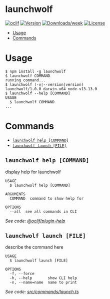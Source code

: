 launchwolf
==========



[![oclif](https://img.shields.io/badge/cli-oclif-brightgreen.svg)](https://oclif.io)
[![Version](https://img.shields.io/npm/v/launchwolf.svg)](https://npmjs.org/package/launchwolf)
[![Downloads/week](https://img.shields.io/npm/dw/launchwolf.svg)](https://npmjs.org/package/launchwolf)
[![License](https://img.shields.io/npm/l/launchwolf.svg)](https://github.com/avf/launchwolf-cli/blob/master/package.json)

<!-- toc -->
* [Usage](#usage)
* [Commands](#commands)
<!-- tocstop -->
# Usage
<!-- usage -->
```sh-session
$ npm install -g launchwolf
$ launchwolf COMMAND
running command...
$ launchwolf (-v|--version|version)
launchwolf/1.0.0 darwin-x64 node-v13.13.0
$ launchwolf --help [COMMAND]
USAGE
  $ launchwolf COMMAND
...
```
<!-- usagestop -->
# Commands
<!-- commands -->
* [`launchwolf help [COMMAND]`](#launchwolf-help-command)
* [`launchwolf launch [FILE]`](#launchwolf-launch-file)

## `launchwolf help [COMMAND]`

display help for launchwolf

```
USAGE
  $ launchwolf help [COMMAND]

ARGUMENTS
  COMMAND  command to show help for

OPTIONS
  --all  see all commands in CLI
```

_See code: [@oclif/plugin-help](https://github.com/oclif/plugin-help/blob/v2.2.3/src/commands/help.ts)_

## `launchwolf launch [FILE]`

describe the command here

```
USAGE
  $ launchwolf launch [FILE]

OPTIONS
  -f, --force
  -h, --help       show CLI help
  -n, --name=name  name to print
```

_See code: [src/commands/launch.ts](https://github.com/avf/launchwolf-cli/blob/v1.0.0/src/commands/launch.ts)_
<!-- commandsstop -->
